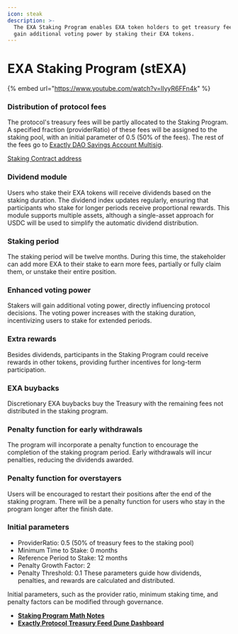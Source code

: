 ```yaml
---
icon: steak
description: >-
  The EXA Staking Program enables EXA token holders to get treasury fees and
  gain additional voting power by staking their EXA tokens.
---
```


# EXA Staking Program (stEXA)

{% embed url="https://www.youtube.com/watch?v=lIyyR6FFn4k" %}

### Distribution of protocol fees

The protocol's treasury fees will be partly allocated to the Staking Program. A specified fraction (providerRatio) of these fees will be assigned to the staking pool, with an initial parameter of 0.5 (50% of the fees). The rest of the fees go to [Exactly DAO Savings Account Multisig](https://optimistic.etherscan.io/address/0x8a1c05c4462b3554814a637e940b3342ffbe02f2).

[Staking Contract address](https://optimistic.etherscan.io/address/0xCEed2bFE740F02dB6094eBE89FF93b1031be752b)

### Dividend module

Users who stake their EXA tokens will receive dividends based on the staking duration. The dividend index updates regularly, ensuring that participants who stake for longer periods receive proportional rewards. This module supports multiple assets, although a single-asset approach for USDC will be used to simplify the automatic dividend distribution.

### Staking period

The staking period will be twelve months. During this time, the stakeholder can add more EXA to their stake to earn more fees, partially or fully claim them, or unstake their entire position.

### Enhanced voting power

Stakers will gain additional voting power, directly influencing protocol decisions. The voting power increases with the staking duration, incentivizing users to stake for extended periods.

### Extra rewards

Besides dividends, participants in the Staking Program could receive rewards in other tokens, providing further incentives for long-term participation.

### EXA buybacks

Discretionary EXA buybacks buy the Treasury with the remaining fees not distributed in the staking program.

### Penalty function for early withdrawals

The program will incorporate a penalty function to encourage the completion of the staking program period. Early withdrawals will incur penalties, reducing the dividends awarded.

### Penalty function for overstayers

Users will be encouraged to restart their positions after the end of the staking program. There will be a penalty function for users who stay in the program longer after the finish date.

### Initial parameters

* ProviderRatio: 0.5 (50% of treasury fees to the staking pool)&#x20;
* Minimum Time to Stake: 0 months&#x20;
* Reference Period to Stake: 12 months&#x20;
* Penalty Growth Factor: 2&#x20;
* Penalty Threshold: 0.1 These parameters guide how dividends, penalties, and rewards are calculated and distributed.

Initial parameters, such as the provider ratio, minimum staking time, and penalty factors can be modified through governance.

* [**Staking Program Math Notes**](https://github.com/exactly/papers/blob/main/Staking%20Model%20Math%20Notes.pdf)
* [**Exactly Protocol Treasury Feed Dune Dashboard**](https://app.gitbook.com/u/5tq9DNrqn5fJhQjhuQafAc07Fvy2)



